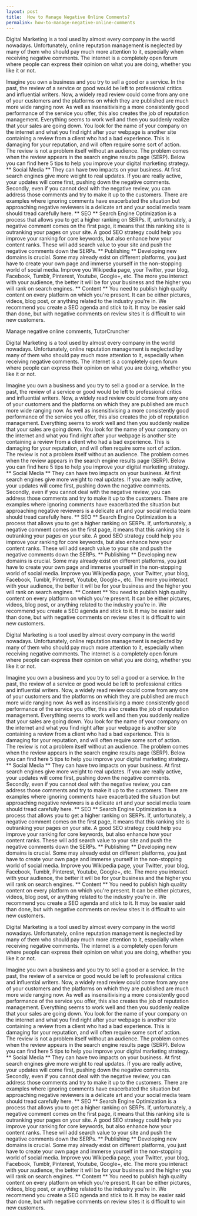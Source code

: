 ```yaml
---
layout: post
title:  How to Manage Negative Online Comments?
permalink: how-to-manage-negative-online-comments
---
```

Digital Marketing is a tool used by almost every company in the world
nowadays. Unfortunately, online reputation management is neglected by many of
them who should pay much more attention to it, especially when receiving
negative comments. The internet is a completely open forum where people can
express their opinion on what you are doing, whether you like it or not.

Imagine you own a business and you try to sell a good or a service. In the
past, the review of a service or good would be left to professional critics
and influential writers. Now, a widely read review could come from any one of
your customers and the platforms on which they are published are much more
wide ranging now. As well as insensitivising a more consistently good
performance of the service you offer, this also creates the job of reputation
management. Everything seems to work well and then you suddenly realize that
your sales are going down. You look for the name of your company on the
internet and what you find right after your webpage is another site containing
a review from a client who had a bad experience. This is damaging for your
reputation, and will often require some sort of action. The review is not a
problem itself without an audience. The problem comes when the review appears
in the search engine results page (SERP). Below you can find here 5 tips to
help you improve your digital marketing strategy. ** Social Media ** They can
have two impacts on your business. At first search engines give more weight to
real updates. If you are really active, your updates will come first, pushing
down the negative comments. Secondly, even if you cannot deal with the
negative review, you can address those comments and try to make it up to the
customers. There are examples where ignoring comments have exacerbated the
situation but approaching negative reviewers is a delicate art and your social
media team should tread carefully here. ** SEO ** Search Engine Optimization
is a process that allows you to get a higher ranking on SERPs. If,
unfortunately, a negative comment comes on the first page, it means that this
ranking site is outranking your pages on your site. A good SEO strategy could
help you improve your ranking for core keywords, but also enhance how your
content ranks. These will add search value to your site and push the negative
comments down the SERPs. ** Publishing ** Developing new domains is crucial.
Some may already exist on different platforms, you just have to create your
own page and immerse yourself in the non-stopping world of social media.
Improve you Wikipedia page, your Twitter, your blog, Facebook, Tumblr,
Pinterest, Youtube, Google+, etc. The more you interact with your audience,
the better it will be for your business and the higher you will rank on search
engines. ** Content ** You need to publish high quality content on every
platform on which you're present. It can be either pictures, videos, blog
post, or anything related to the industry you're in. We recommend you create a
SEO agenda and stick to it. It may be easier said than done, but with negative
comments on review sites it is difficult to win new customers.

Manage negative online comments,  TutorCruncher

Digital Marketing is a tool used by almost every company in the world
nowadays. Unfortunately, online reputation management is neglected by many of
them who should pay much more attention to it, especially when receiving
negative comments. The internet is a completely open forum where people can
express their opinion on what you are doing, whether you like it or not.

Imagine you own a business and you try to sell a good or a service. In the
past, the review of a service or good would be left to professional critics
and influential writers. Now, a widely read review could come from any one of
your customers and the platforms on which they are published are much more
wide ranging now. As well as insensitivising a more consistently good
performance of the service you offer, this also creates the job of reputation
management. Everything seems to work well and then you suddenly realize that
your sales are going down. You look for the name of your company on the
internet and what you find right after your webpage is another site containing
a review from a client who had a bad experience. This is damaging for your
reputation, and will often require some sort of action. The review is not a
problem itself without an audience. The problem comes when the review appears
in the search engine results page (SERP). Below you can find here 5 tips to
help you improve your digital marketing strategy. ** Social Media ** They can
have two impacts on your business. At first search engines give more weight to
real updates. If you are really active, your updates will come first, pushing
down the negative comments. Secondly, even if you cannot deal with the
negative review, you can address those comments and try to make it up to the
customers. There are examples where ignoring comments have exacerbated the
situation but approaching negative reviewers is a delicate art and your social
media team should tread carefully here. ** SEO ** Search Engine Optimization
is a process that allows you to get a higher ranking on SERPs. If,
unfortunately, a negative comment comes on the first page, it means that this
ranking site is outranking your pages on your site. A good SEO strategy could
help you improve your ranking for core keywords, but also enhance how your
content ranks. These will add search value to your site and push the negative
comments down the SERPs. ** Publishing ** Developing new domains is crucial.
Some may already exist on different platforms, you just have to create your
own page and immerse yourself in the non-stopping world of social media.
Improve you Wikipedia page, your Twitter, your blog, Facebook, Tumblr,
Pinterest, Youtube, Google+, etc. The more you interact with your audience,
the better it will be for your business and the higher you will rank on search
engines. ** Content ** You need to publish high quality content on every
platform on which you're present. It can be either pictures, videos, blog
post, or anything related to the industry you're in. We recommend you create a
SEO agenda and stick to it. It may be easier said than done, but with negative
comments on review sites it is difficult to win new customers.

Digital Marketing is a tool used by almost every company in the world
nowadays. Unfortunately, online reputation management is neglected by many of
them who should pay much more attention to it, especially when receiving
negative comments. The internet is a completely open forum where people can
express their opinion on what you are doing, whether you like it or not.

Imagine you own a business and you try to sell a good or a service. In the
past, the review of a service or good would be left to professional critics
and influential writers. Now, a widely read review could come from any one of
your customers and the platforms on which they are published are much more
wide ranging now. As well as insensitivising a more consistently good
performance of the service you offer, this also creates the job of reputation
management. Everything seems to work well and then you suddenly realize that
your sales are going down. You look for the name of your company on the
internet and what you find right after your webpage is another site containing
a review from a client who had a bad experience. This is damaging for your
reputation, and will often require some sort of action. The review is not a
problem itself without an audience. The problem comes when the review appears
in the search engine results page (SERP). Below you can find here 5 tips to
help you improve your digital marketing strategy. ** Social Media ** They can
have two impacts on your business. At first search engines give more weight to
real updates. If you are really active, your updates will come first, pushing
down the negative comments. Secondly, even if you cannot deal with the
negative review, you can address those comments and try to make it up to the
customers. There are examples where ignoring comments have exacerbated the
situation but approaching negative reviewers is a delicate art and your social
media team should tread carefully here. ** SEO ** Search Engine Optimization
is a process that allows you to get a higher ranking on SERPs. If,
unfortunately, a negative comment comes on the first page, it means that this
ranking site is outranking your pages on your site. A good SEO strategy could
help you improve your ranking for core keywords, but also enhance how your
content ranks. These will add search value to your site and push the negative
comments down the SERPs. ** Publishing ** Developing new domains is crucial.
Some may already exist on different platforms, you just have to create your
own page and immerse yourself in the non-stopping world of social media.
Improve you Wikipedia page, your Twitter, your blog, Facebook, Tumblr,
Pinterest, Youtube, Google+, etc. The more you interact with your audience,
the better it will be for your business and the higher you will rank on search
engines. ** Content ** You need to publish high quality content on every
platform on which you're present. It can be either pictures, videos, blog
post, or anything related to the industry you're in. We recommend you create a
SEO agenda and stick to it. It may be easier said than done, but with negative
comments on review sites it is difficult to win new customers.

Digital Marketing is a tool used by almost every company in the world
nowadays. Unfortunately, online reputation management is neglected by many of
them who should pay much more attention to it, especially when receiving
negative comments. The internet is a completely open forum where people can
express their opinion on what you are doing, whether you like it or not.

Imagine you own a business and you try to sell a good or a service. In the
past, the review of a service or good would be left to professional critics
and influential writers. Now, a widely read review could come from any one of
your customers and the platforms on which they are published are much more
wide ranging now. As well as insensitivising a more consistently good
performance of the service you offer, this also creates the job of reputation
management. Everything seems to work well and then you suddenly realize that
your sales are going down. You look for the name of your company on the
internet and what you find right after your webpage is another site containing
a review from a client who had a bad experience. This is damaging for your
reputation, and will often require some sort of action. The review is not a
problem itself without an audience. The problem comes when the review appears
in the search engine results page (SERP). Below you can find here 5 tips to
help you improve your digital marketing strategy. ** Social Media ** They can
have two impacts on your business. At first search engines give more weight to
real updates. If you are really active, your updates will come first, pushing
down the negative comments. Secondly, even if you cannot deal with the
negative review, you can address those comments and try to make it up to the
customers. There are examples where ignoring comments have exacerbated the
situation but approaching negative reviewers is a delicate art and your social
media team should tread carefully here. ** SEO ** Search Engine Optimization
is a process that allows you to get a higher ranking on SERPs. If,
unfortunately, a negative comment comes on the first page, it means that this
ranking site is outranking your pages on your site. A good SEO strategy could
help you improve your ranking for core keywords, but also enhance how your
content ranks. These will add search value to your site and push the negative
comments down the SERPs. ** Publishing ** Developing new domains is crucial.
Some may already exist on different platforms, you just have to create your
own page and immerse yourself in the non-stopping world of social media.
Improve you Wikipedia page, your Twitter, your blog, Facebook, Tumblr,
Pinterest, Youtube, Google+, etc. The more you interact with your audience,
the better it will be for your business and the higher you will rank on search
engines. ** Content ** You need to publish high quality content on every
platform on which you're present. It can be either pictures, videos, blog
post, or anything related to the industry you're in. We recommend you create a
SEO agenda and stick to it. It may be easier said than done, but with negative
comments on review sites it is difficult to win new customers.
